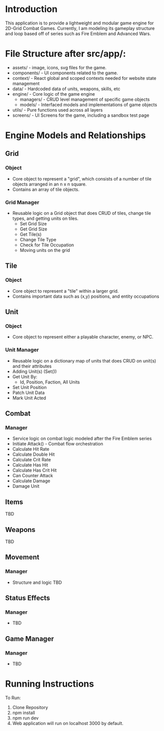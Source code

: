 # Introduction
This application is to provide a lightweight and modular game engine for 2D-Grid Combat Games.
Currently, I am modeling its gameplay structure and loop based off of series such as Fire Emblem and Advanced Wars.

# File Structure after src/app/:
- assets/ - image, icons, svg files for the game.
- components/ - UI components related to the game.
- context/ - React global and scoped contexts needed for website state management
- data/ - Hardcoded data of units, weapons, skills, etc
- engine/ - Core logic of the game engine
  - managers/ - CRUD level management of specific game objects
  - models/ - Interfaced models and implementations of game objects
- utils/ - Pure functions used across all layers
- screens/ - UI Screens for the game, including a sandbox test page

# Engine Models and Relationships
## Grid
### Object
- Core object to represent a "grid", which consists of a number of tile objects arranged in an n x n square.
- Contains an array of tile objects.
### Grid Manager
- Reusable logic on a Grid object that does CRUD of tiles, change tile types, and getting units on tiles.
  - Set Grid Size
  - Get Grid Size
  - Get Tile(s)
  - Change Tile Type
  - Check for Tile Occupation
  - Moving units on the grid

## Tile
### Object
- Core object to represent a "tile" within a larger grid.
- Contains important data such as (x,y) positions, and entity occupations

## Unit
### Object
- Core object to represent either a playable character, enemy, or NPC.

### Unit Manager
- Reusable logic on a dictionary map of units that does CRUD on unit(s) and their attributes
- Adding Unit(s) (Set())
- Get Unit By:
  - Id, Position, Faction, All Units
- Set Unit Position
- Patch Unit Data
- Mark Unit Acted

## Combat
### Manager
- Service logic on combat logic modeled after the Fire Emblem series
- Initiate Attack() - Combat flow orchestration
- Calculate Hit Rate
- Calculate Double Hit
- Calculate Crit Rate
- Calculate Has Hit
- Calculate Has Crit Hit
- Can Counter Attack
- Calculate Damage
- Damage Unit

## Items
TBD

## Weapons
TBD

## Movement
### Manager
- Structure and logic TBD

## Status Effects
### Manager
- TBD

## Game Manager
### Manager
- TBD

# Running Instructions
To Run:
1. Clone Repository
2. npm install
3. npm run dev
4. Web application will run on localhost 3000 by default.
